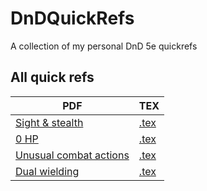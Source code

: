 # DnDQuickRefs
A collection of my personal DnD 5e quickrefs

## All quick refs
| PDF | TEX |
|-----|-----|
| [Sight & stealth](./SightStealth.pdf) | [.tex](./SightStealth.tex) |
| [0 HP](./ZeroHP.pdf) | [.tex](./ZeroHP.tex) |
| [Unusual combat actions](./UnusualCombat.pdf) | [.tex](./UnusualCombat.tex) |
| [Dual wielding](./DualWield.pdf) | [.tex](./DualWield.tex) |
